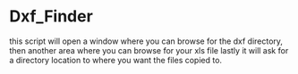 ﻿# Dxf_Finder
this script will open a window where you can browse for the dxf directory, 
then another area where you can browse for your xls file
lastly it will ask for a directory location to where you want the files copied to.
